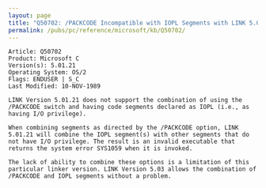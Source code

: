 ```yaml
---
layout: page
title: "Q50702: /PACKCODE Incompatible with IOPL Segments with LINK 5.01.21"
permalink: /pubs/pc/reference/microsoft/kb/Q50702/
---
```


	Article: Q50702
	Product: Microsoft C
	Version(s): 5.01.21
	Operating System: OS/2
	Flags: ENDUSER | S_C
	Last Modified: 10-NOV-1989
	
	LINK Version 5.01.21 does not support the combination of using the
	/PACKCODE switch and having code segments declared as IOPL (i.e., as
	having I/O privilege).
	
	When combining segments as directed by the /PACKCODE option, LINK
	5.01.21 will combine the IOPL segment(s) with other segments that do
	not have I/O privilege. The result is an invalid executable that
	returns the system error SYS1059 when it is invoked.
	
	The lack of ability to combine these options is a limitation of this
	particular linker version. LINK Version 5.03 allows the combination of
	/PACKCODE and IOPL segments without a problem.

